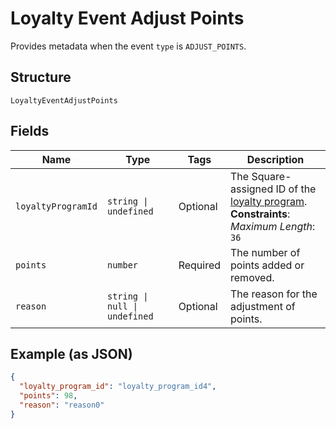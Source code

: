 <!-- Optimized: 2025-10-06 -->
<!-- RPM: 1.6.2.1.1.6.2.1_loyalty-event-adjust-points_20251006 -->
<!-- Session: E2E RPM DNA Application -->
<!-- AOM: RND (Reggie & Dro) -->
<!-- COI: TECHNOLOGY -->
<!-- RPM: HIGH -->
<!-- ACTION: BUILD -->


# Loyalty Event Adjust Points

Provides metadata when the event `type` is `ADJUST_POINTS`.

## Structure

`LoyaltyEventAdjustPoints`

## Fields

| Name | Type | Tags | Description |
|  --- | --- | --- | --- |
| `loyaltyProgramId` | `string \| undefined` | Optional | The Square-assigned ID of the [loyalty program](entity:LoyaltyProgram).<br>**Constraints**: *Maximum Length*: `36` |
| `points` | `number` | Required | The number of points added or removed. |
| `reason` | `string \| null \| undefined` | Optional | The reason for the adjustment of points. |

## Example (as JSON)

```json
{
  "loyalty_program_id": "loyalty_program_id4",
  "points": 98,
  "reason": "reason0"
}
```
